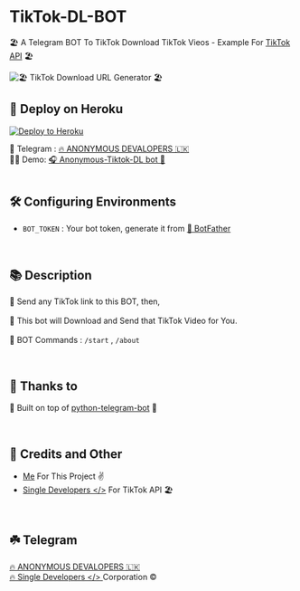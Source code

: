 # TikTok-DL-BOT

🏖  A Telegram BOT To TikTok Download TikTok Vieos - Example For [TikTok API](https://github.com/Single-Developers/API/blob/main/tiktok/Note.md) 🏖


![🏖 TikTok Download URL Generator 🏖](https://telegra.ph/file/513e64b84dd5213903164.png)

## 🚀 Deploy on Heroku 

<p><a href="https://heroku.com/deploy?template=https://github.com/AnonymousDevalopers/TikTok-DL-BOT"><img src="https://www.herokucdn.com/deploy/button.svg" alt="Deploy to Heroku"/></a></p>

🚧 Telegram : [🔥 ANONYMOUS DEVALOPERS  🇱🇰](https://t.me/ehivpnssh)<br>
🙆‍♂️ Demo: [🎧 Anonymous-Tiktok-DL bot 🎵](https://t.me/anonytikbot)
<br>
<br>

## 🛠 Configuring Environments 
- `BOT_TOKEN` : Your bot token, generate it from [🤖 BotFather](https://t.me/BotFather)
<br>

## 📚 Description 

🔗 Send any TikTok link to this BOT, then,</br></br>
🚀 This bot will Download and Send that TikTok Video for You. </br></br>
🔑 BOT Commands : `/start` , `/about`

<br>

## 🤝 Thanks to 

🔌 Built on top of [python-telegram-bot](https://python-telegram-bot.org/) 🐍

<br>

## 🎯 Credits and Other
- [Me](https://github.com/NetworkChukka) For This Project ✌️
- [Single Developers </>](https://github.com/Single-Developers) For TikTok API 🏖

<br>

## ☘️ Telegram

[🔥 ANONYMOUS DEVALOPERS 🇱🇰](https://t.me/ehivpnssh)<br>
[🔥 Single Developers </> ](https://t.me/SingleDevelopers) Corporation ©️

##
